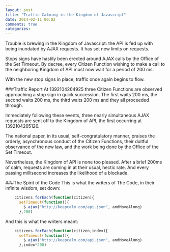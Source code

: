 ```yaml
---
layout: post
title: "Traffic Calming in the Kingdom of Javascript"
date: 2014-02-11 00:02
comments: true
categories: 
---
```

Trouble is brewing in the Kingdom of Javascript: the API is fed up with being inundated by AJAX requests. It has set new limits on requests.

Stops signs have hastily been erected around AJAX calls by the Office of the Set Timeout. By decree, every Citizen Function wishing to make a call to the neighboring Kingdom of API must now wait for a period of 200 ms.

With the new stop signs in place, traffic once again begins to flow.


###Traffic Report
At 1392104264925 three Citizen Functions are observed approaching a stop sign in quick succession. The first waits 200 ms, the second waits 200 ms, the third waits 200 ms and they all proceeded through.

Immediately following these events, three nearly simultaneous AJAX requests are sent off to the Kingdom of API, the first occurring at 1392104265126.

The national paper, in its usual, self-congratulatory manner, praises  the orderly, asynchronous conduct of the Citizen Functions, their duitful observance of the new law, and the work being done by the Office of the Set Timeout. 

Nevertheless, the Kingdom of API is none too pleased. After a brief 200ms of calm, requests are coming in at their usual, hectic rate. And every passing millisecond increases the likelihood of a blockade.

###The Spirit of the Code
This is what the writers of The Code, in their infinite wisdom, set down:

``` javascript
    citizens.forEach(function(citizen){
      setTimeout(function(){
        $.ajax("http://keepcalm.com/api.json", andMoveAlong)
      },200)
```


And this is what the writers meant:

``` javascript
    citizens.forEach(function(citizen,index){
      setTimeout(function(){
        $.ajax("http://keepcalm.com/api.json", andMoveAlong)
      },index*200)
```